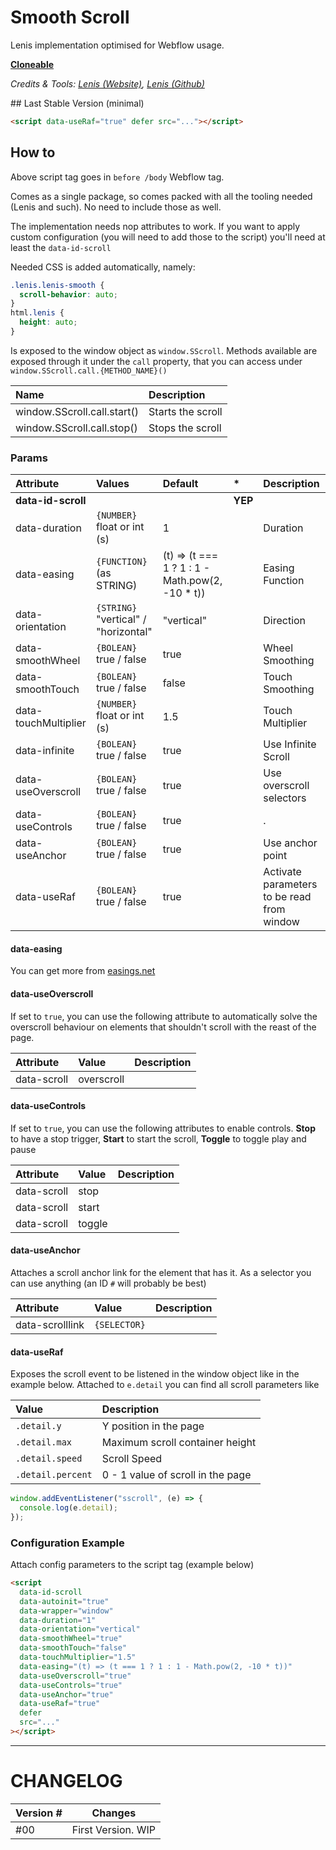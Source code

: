 # Smooth Scroll

Lenis implementation optimised for Webflow usage.

[**Cloneable**](/)

_Credits & Tools: [Lenis (Website)](https://lenis.studiofreight.com/), [Lenis (Github)](https://github.com/studio-freight/lenis)_

## Last Stable Version (minimal)

```html
<script data-useRaf="true" defer src="..."></script>
```

## How to

Above script tag goes in `before /body` Webflow tag.

Comes as a single package, so comes packed with all the tooling needed (Lenis and such). No need to include those as well.

The implementation needs nop attributes to work. If you want to apply custom configuration (you will need to add those to the script) you'll need at least the `data-id-scroll`

Needed CSS is added automatically, namely:

```css
.lenis.lenis-smooth {
  scroll-behavior: auto;
}
html.lenis {
  height: auto;
}
```

Is exposed to the window object as `window.SScroll`. Methods available are exposed through it under the `call` property, that you can access under `window.SScroll.call.{METHOD_NAME}()`

| Name                        | Description       |
| :-------------------------- | :---------------- |
| window.SScroll.call.start() | Starts the scroll |
| window.SScroll.call.stop()  | Stops the scroll  |

### Params

| Attribute            | Values                               | Default                                          | \*      | Description                                |
| :------------------- | :----------------------------------- | :----------------------------------------------- | :------ | :----------------------------------------- |
| **data-id-scroll**   |                                      |                                                  | **YEP** |                                            |
| data-duration        | `{NUMBER}` float or int (s)          | 1                                                |         | Duration                                   |
| data-easing          | `{FUNCTION}` (as STRING)             | (t) => (t === 1 ? 1 : 1 - Math.pow(2, -10 \* t)) |         | Easing Function                            |
| data-orientation     | `{STRING}` "vertical" / "horizontal" | "vertical"                                       |         | Direction                                  |
| data-smoothWheel     | `{BOLEAN}` true / false              | true                                             |         | Wheel Smoothing                            |
| data-smoothTouch     | `{BOLEAN}` true / false              | false                                            |         | Touch Smoothing                            |
| data-touchMultiplier | `{NUMBER}` float or int (s)          | 1.5                                              |         | Touch Multiplier                           |
| data-infinite        | `{BOLEAN}` true / false              | true                                             |         | Use Infinite Scroll                        |
| data-useOverscroll   | `{BOLEAN}` true / false              | true                                             |         | Use overscroll selectors                   |
| data-useControls     | `{BOLEAN}` true / false              | true                                             |         | .                                          |
| data-useAnchor       | `{BOLEAN}` true / false              | true                                             |         | Use anchor point                           |
| data-useRaf          | `{BOLEAN}` true / false              | true                                             |         | Activate parameters to be read from window |

<!-- #### Long Description -->

#### data-easing

You can get more from [easings.net](https://easings.net/)

#### data-useOverscroll

If set to `true`, you can use the following attribute to automatically solve the overscroll behaviour on elements that shouldn't scroll with the reast of the page.

| Attribute   | Value      | Description |
| :---------- | :--------- | :---------- |
| data-scroll | overscroll |             |

#### data-useControls

If set to `true`, you can use the following attributes to enable controls.
**Stop** to have a stop trigger, **Start** to start the scroll, **Toggle** to toggle play and pause

| Attribute   | Value  | Description |
| :---------- | :----- | :---------- |
| data-scroll | stop   |             |
| data-scroll | start  |             |
| data-scroll | toggle |             |

#### data-useAnchor

Attaches a scroll anchor link for the element that has it. As a selector you can use anything (an ID `#` will probably be best)

| Attribute       | Value        | Description |
| :-------------- | :----------- | :---------- |
| data-scrolllink | `{SELECTOR}` |             |

#### data-useRaf

Exposes the scroll event to be listened in the window object like in the example below. Attached to `e.detail` you can find all scroll parameters like

| Value             | Description                       |
| :---------------- | :-------------------------------- |
| `.detail.y`       | Y position in the page            |
| `.detail.max`     | Maximum scroll container height   |
| `.detail.speed`   | Scroll Speed                      |
| `.detail.percent` | 0 - 1 value of scroll in the page |

```js
window.addEventListener("sscroll", (e) => {
  console.log(e.detail);
});
```

### Configuration Example

Attach config parameters to the script tag (example below)

```html
<script
  data-id-scroll
  data-autoinit="true"
  data-wrapper="window"
  data-duration="1"
  data-orientation="vertical"
  data-smoothWheel="true"
  data-smoothTouch="false"
  data-touchMultiplier="1.5"
  data-easing="(t) => (t === 1 ? 1 : 1 - Math.pow(2, -10 * t))"
  data-useOverscroll="true"
  data-useControls="true"
  data-useAnchor="true"
  data-useRaf="true"
  defer
  src="..."
></script>
```

---

# CHANGELOG

| Version # | Changes            |
| --------- | ------------------ |
| #00       | First Version. WIP |
